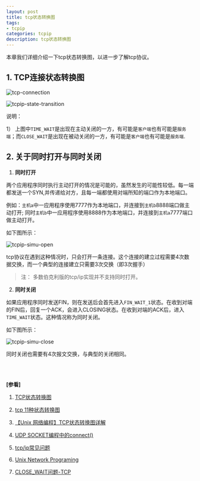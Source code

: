 ```yaml
---
layout: post
title: tcp状态转换图
tags:
- tcpip
categories: tcpip
description: tcp状态转换图
---
```



本章我们详细介绍一下tcp状态转换图，以进一步了解tcp协议。


<!-- more -->

## 1. TCP连接状态转换图

![tcp-connection](https://ivanzz1001.github.io/records/assets/img/tcpip/tcp_connect_disconnect.jpg)


![tcpip-state-transition](https://ivanzz1001.github.io/records/assets/img/tcpip/tcp_state_transition.jpg)

说明：

1） 上图中```TIME_WAIT```是出现在主动关闭的一方，有可能是```客户端```也有可能是```服务端```；而```CLOSE_WAIT```是出现在被动关闭的一方，有可能是```客户端```也有可能是```服务端```.


## 2. 关于同时打开与同时关闭

1) **同时打开**

两个应用程序同时执行主动打开的情况是可能的，虽然发生的可能性较低。每一端都发送一个SYN,并传递给对方，且每一端都使用对端所知的端口作为本地端口。

例如：```主机a```中一应用程序使用7777作为本地端口，并连接到```主机b```8888端口做主动打开; 同时```主机b```中一应用程序使用8888作为本地端口，并连接到```主机a```7777端口做主动打开。

如下图所示：

![tcpip-simu-open](https://ivanzz1001.github.io/records/assets/img/tcpip/tcp_simu_open.gif)


tcp协议在遇到这种情况时，只会打开一条连接。这个连接的建立过程需要4次数据交换，而一个典型的连接建立只需要3次交换（即3次握手）

>注： 多数伯克利版的tcp/ip实现并不支持同时打开。


2) **同时关闭**

如果应用程序同时发送FIN，则在发送后会首先进入```FIN_WAIT_1```状态。在收到对端的FIN后，回复一个ACK，会进入CLOSING状态。在收到对端的ACK后，进入```TIME_WAIT```状态。这种情况称为同时关闭。

如下图所示：

![tcpip-simu-close](https://ivanzz1001.github.io/records/assets/img/tcpip/tcp_simu_close.gif)

同时关闭也需要有4次报文交换，与典型的关闭相同。


<br />
<br />

**[参看]**

1. [TCP状态转换图](https://www.cnblogs.com/qlee/archive/2011/07/12/2104089.html)

2. [tcp 11种状态转换图](http://blog.csdn.net/pearl_c/article/details/51226320)

3. [【Unix 网络编程】TCP状态转换图详解](http://blog.csdn.net/wenqian1991/article/details/40110703)

4. [UDP SOCKET编程中的connect()](https://blog.csdn.net/ixidof/article/details/5275213)

5. [tcp/ip常见问题](https://www.cnblogs.com/wulala1119/p/4749892.html)

6. [Unix Network Programing](https://github.com/sqm2050/wiki/tree/master/Books/c%26programme)

7. [CLOSE_WAIT问题-TCP](https://www.cnblogs.com/baishuchao/p/9024205.html)

<br />
<br />
<br />

